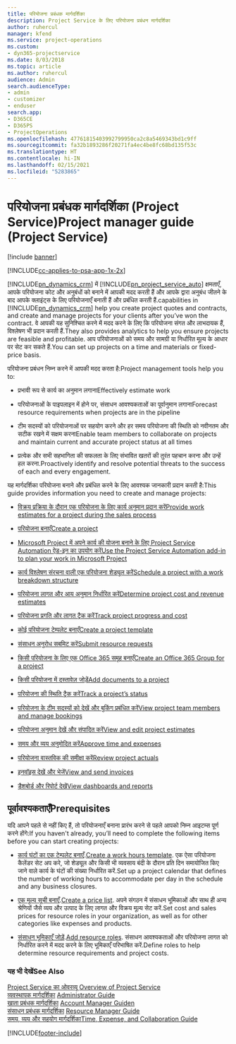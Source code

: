 ```yaml
---
title: परियोजना प्रबंधक मार्गदर्शिका
description: Project Service के लिए परियोजना प्रबंधन मार्गदर्शिका
author: ruhercul
manager: kfend
ms.service: project-operations
ms.custom:
- dyn365-projectservice
ms.date: 8/03/2018
ms.topic: article
ms.author: ruhercul
audience: Admin
search.audienceType:
- admin
- customizer
- enduser
search.app:
- D365CE
- D365PS
- ProjectOperations
ms.openlocfilehash: 47761815403992799950ca2c8a5469343bd1c9ff
ms.sourcegitcommit: fa32b1893286f20271fa4ec4be8fc68bd135f53c
ms.translationtype: HT
ms.contentlocale: hi-IN
ms.lasthandoff: 02/15/2021
ms.locfileid: "5283865"
---
```

# <a name="project-manager-guide-project-service"></a><span data-ttu-id="09899-103">परियोजना प्रबंधक मार्गदर्शिका (Project Service)</span><span class="sxs-lookup"><span data-stu-id="09899-103">Project manager guide (Project Service)</span></span>

[!include [banner](../includes/psa-now-project-operations.md)]

[!INCLUDE[cc-applies-to-psa-app-1x-2x](../includes/cc-applies-to-psa-app-1x-2x.md)]

[!INCLUDE[pn_dynamics_crm](../includes/pn-dynamics-crm.md)] <span data-ttu-id="09899-104">में [!INCLUDE[pn_project_service_auto](../includes/pn-project-service-auto.md)] क्षमताएँ, आपके परियोजना कोट और अनुबंधों को बनाने में आपकी मदद करती हैं और आपके द्वारा अनुबंध जीतने के बाद आपके क्‍लाइंट्स के लिए परियोजनाएँ बनाती हैं और प्रबंधित करती हैं.</span><span class="sxs-lookup"><span data-stu-id="09899-104">capabilities in [!INCLUDE[pn_dynamics_crm](../includes/pn-dynamics-crm.md)] help you create project quotes and contracts, and create and manage projects for your clients after you’ve won the contract.</span></span> <span data-ttu-id="09899-105">वे आपकी यह सुनिश्चित करने में मदद करने के लिए कि परियोजना संगत और लाभदायक हैं, विश्लेषण भी प्रदान करती हैं.</span><span class="sxs-lookup"><span data-stu-id="09899-105">They also provides analytics to help you ensure projects are feasible and profitable.</span></span> <span data-ttu-id="09899-106">आप परियोजनाओं को समय और सामग्री या निर्धारित मूल्य के आधार पर सेट कर सकते हैं.</span><span class="sxs-lookup"><span data-stu-id="09899-106">You can set up projects on a time and materials or fixed-price basis.</span></span>  
  
 <span data-ttu-id="09899-107">परियोजना प्रबंधन निम्न करने में आपकी मदद करता है:</span><span class="sxs-lookup"><span data-stu-id="09899-107">Project management tools help you to:</span></span>  
  
-   <span data-ttu-id="09899-108">प्रभावी रूप से कार्य का अनुमान लगाना</span><span class="sxs-lookup"><span data-stu-id="09899-108">Effectively estimate work</span></span>  
  
-   <span data-ttu-id="09899-109">परियोजनाओं के पाइपलाइन में होने पर, संसाधन आवश्यकताओं का पूर्वानुमान लगाना</span><span class="sxs-lookup"><span data-stu-id="09899-109">Forecast resource requirements when projects are in the pipeline</span></span>  
  
-   <span data-ttu-id="09899-110">टीम सदस्यों को परियोजनाओं पर सहयोग करने और हर समय परियोजना की स्थिति को नवीनतम और सटीक रखने में सक्षम करना</span><span class="sxs-lookup"><span data-stu-id="09899-110">Enable team members to collaborate on projects and maintain current and accurate project status at all times</span></span>  
  
-   <span data-ttu-id="09899-111">प्रत्येक और सभी सहभागिता की सफलता के लिए संभावित खतरों की तुरंत पहचान करना और उन्हें हल करना.</span><span class="sxs-lookup"><span data-stu-id="09899-111">Proactively identify and resolve potential threats to the success of each and every engagement.</span></span>  
  
<span data-ttu-id="09899-112">यह मार्गदर्शिका परियोजना बनाने और प्रबंधित करने के लिए आवश्यक जानकारी प्रदान करती है:</span><span class="sxs-lookup"><span data-stu-id="09899-112">This guide provides information you need to create and manage projects:</span></span>  
  
-   [<span data-ttu-id="09899-113">विक्रय प्रक्रिया के दौरान एक परियोजना के लिए कार्य अनुमान प्रदान करें</span><span class="sxs-lookup"><span data-stu-id="09899-113">Provide work estimates for a project during the sales process</span></span>](../psa/provide-estimates-project-during-sales-process.md)  
  
-   [<span data-ttu-id="09899-114">परियोजना बनाएँ</span><span class="sxs-lookup"><span data-stu-id="09899-114">Create a project</span></span>](../psa/create-project.md)  
  
-   [<span data-ttu-id="09899-115">Microsoft Project में अपने कार्य की योजना बनाने के लिए Project Service Automation ऐड-इन का उपयोग करें</span><span class="sxs-lookup"><span data-stu-id="09899-115">Use the Project Service Automation add-in to plan your work in Microsoft Project</span></span>](../psa/add-plan-work-microsoft-project.md)  
  
-   [<span data-ttu-id="09899-116">कार्य विश्लेषण संरचना वाली एक परियोजना शेड्यूल करें</span><span class="sxs-lookup"><span data-stu-id="09899-116">Schedule a project with a work breakdown structure</span></span>](../psa/schedule-project-work-breakdown-structure.md)  
  
-   [<span data-ttu-id="09899-117">परियोजना लागत और आय अनुमान निर्धारित करें</span><span class="sxs-lookup"><span data-stu-id="09899-117">Determine project cost and revenue estimates</span></span>](../psa/determine-project-cost-revenue-estimates.md)  
  
-   [<span data-ttu-id="09899-118">परियोजना प्रगति और लागत ट्रैक करें</span><span class="sxs-lookup"><span data-stu-id="09899-118">Track project progress and cost</span></span>](../psa/track-project-progress-cost.md)  
  
-   [<span data-ttu-id="09899-119">कोई परियोजना टेम्पलेट बनाएँ</span><span class="sxs-lookup"><span data-stu-id="09899-119">Create a project template</span></span>](../psa/create-project-template.md)  
  
-   [<span data-ttu-id="09899-120">संसाधन अनुरोध सबमिट करें</span><span class="sxs-lookup"><span data-stu-id="09899-120">Submit resource requests</span></span>](../psa/submit-resource-requests.md)  
  
-   [<span data-ttu-id="09899-121">किसी परियोजना के लिए एक Office 365 समूह बनाएँ</span><span class="sxs-lookup"><span data-stu-id="09899-121">Create an Office 365 Group for a project</span></span>](../psa/create-office-365-group-project.md)  
  
-   [<span data-ttu-id="09899-122">किसी परियोजना में दस्तावेज़ जोड़ें</span><span class="sxs-lookup"><span data-stu-id="09899-122">Add documents to a project</span></span>](../psa/add-documents-project.md)  
  
-   [<span data-ttu-id="09899-123">परियोजना की स्थिति ट्रैक करें</span><span class="sxs-lookup"><span data-stu-id="09899-123">Track a project’s status</span></span>](../psa/track-project-status.md)  
  
-   [<span data-ttu-id="09899-124">परियोजना के टीम सदस्यों को देखें और बुकिंग प्रबंधित करें</span><span class="sxs-lookup"><span data-stu-id="09899-124">View project team members and manage bookings</span></span>](../psa/view-project-team-members-manage-bookings.md)  
  
-   [<span data-ttu-id="09899-125">परियोजना अनुमान देखें और संपादित करें</span><span class="sxs-lookup"><span data-stu-id="09899-125">View and edit project estimates</span></span>](../psa/view-edit-project-estimates.md)  
  
-   [<span data-ttu-id="09899-126">समय और व्यय अनुमोदित करें</span><span class="sxs-lookup"><span data-stu-id="09899-126">Approve time and expenses</span></span>](../psa/approve-time-expenses.md)  
  
-   [<span data-ttu-id="09899-127">परियोजना वास्तविक की समीक्षा करें</span><span class="sxs-lookup"><span data-stu-id="09899-127">Review project actuals</span></span>](../psa/review-project-actuals.md)  
  
-   [<span data-ttu-id="09899-128">इनवॉइस देखें और भेजें</span><span class="sxs-lookup"><span data-stu-id="09899-128">View and send invoices</span></span>](../psa/view-send-invoices.md)  
  
-   [<span data-ttu-id="09899-129">डैशबोर्ड और रिपोर्ट देखें</span><span class="sxs-lookup"><span data-stu-id="09899-129">View dashboards and reports</span></span>](../psa/view-dashboards-reports.md)  
  
## <a name="prerequisites"></a><span data-ttu-id="09899-130">पूर्वावश्यकताएँ</span><span class="sxs-lookup"><span data-stu-id="09899-130">Prerequisites</span></span>  
 <span data-ttu-id="09899-131">यदि आपने पहले से नहीं किए हैं, तो परियोजनाएँ बनाना प्रारंभ करने से पहले आपको निम्न आइटम्स पूर्ण करने होंगे:</span><span class="sxs-lookup"><span data-stu-id="09899-131">If you haven't already, you’ll need to complete the following items before you can start creating projects:</span></span>  
  
-   <span data-ttu-id="09899-132">[कार्य घंटों का एक टेम्पलेट बनाएँ](../psa/create-work-hours-template.md).</span><span class="sxs-lookup"><span data-stu-id="09899-132">[Create a work hours template](../psa/create-work-hours-template.md).</span></span> <span data-ttu-id="09899-133">एक ऐसा परियोजना कैलेंडर सेट अप करे, जो शेड्यूल और किसी भी व्यवसाय बंदी के दौरान प्रति दिन समायोजित किए जाने वाले कार्य के घंटों की संख्या निर्धारित करें.</span><span class="sxs-lookup"><span data-stu-id="09899-133">Set up a project calendar that defines the number of working hours to accommodate per day in the schedule and any business closures.</span></span>  
  
-   <span data-ttu-id="09899-134">[एक मूल्य सूची बनाएँ](../psa/create-price-list.md).</span><span class="sxs-lookup"><span data-stu-id="09899-134">[Create a price list](../psa/create-price-list.md).</span></span> <span data-ttu-id="09899-135">अपने संगठन में संसाधन भूमिकाओं और साथ ही अन्य श्रेणियों जैसे व्यय और उत्पाद के लिए लागत और विक्रय मूल्य सेट करें.</span><span class="sxs-lookup"><span data-stu-id="09899-135">Set cost and sales prices for resource roles in your organization, as well as for other categories like expenses and products.</span></span>  
  
-   <span data-ttu-id="09899-136">[संसाधन भूमिकाएँ जोड़ें](../psa/add-resource-roles.md).</span><span class="sxs-lookup"><span data-stu-id="09899-136">[Add resource roles](../psa/add-resource-roles.md).</span></span> <span data-ttu-id="09899-137">संसाधन आवश्यकताओं और परियोजना लागत को निर्धारित करने में मदद करने के लिए भूमिकाएँ परिभाषित करें.</span><span class="sxs-lookup"><span data-stu-id="09899-137">Define roles to help determine resource requirements and project costs.</span></span>  
  
### <a name="see-also"></a><span data-ttu-id="09899-138">यह भी देखें</span><span class="sxs-lookup"><span data-stu-id="09899-138">See Also</span></span>  
 <span data-ttu-id="09899-139">[Project Service का ओवरव्यू](../psa/overview.md) </span><span class="sxs-lookup"><span data-stu-id="09899-139">[Overview of Project Service](../psa/overview.md) </span></span>  
 <span data-ttu-id="09899-140">[व्यवस्थापक मार्गदर्शिका](../psa/admin-guide.md) </span><span class="sxs-lookup"><span data-stu-id="09899-140">[Administrator Guide](../psa/admin-guide.md) </span></span>  
 <span data-ttu-id="09899-141">[खाता प्रबंधक मार्गदर्शिका](../psa/account-manager-guide.md) </span><span class="sxs-lookup"><span data-stu-id="09899-141">[Account Manager Guiden](../psa/account-manager-guide.md) </span></span>  
 <span data-ttu-id="09899-142">[संसाधन प्रबंधक मार्गदर्शिका](../psa/resource-manager-guide.md) </span><span class="sxs-lookup"><span data-stu-id="09899-142">[Resource Manager Guide](../psa/resource-manager-guide.md) </span></span>  
 [<span data-ttu-id="09899-143">समय, व्यय और सहयोग मार्गदर्शिका</span><span class="sxs-lookup"><span data-stu-id="09899-143">Time, Expense, and Collaboration Guide</span></span>](../psa/time-expense-collaboration-guide.md)



[!INCLUDE[footer-include](../includes/footer-banner.md)]